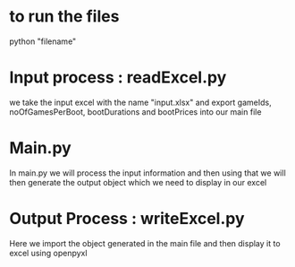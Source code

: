 # to run the files

python "filename"

# Input process : readExcel.py

we take the input excel with the name "input.xlsx" and export gameIds, noOfGamesPerBoot, bootDurations and bootPrices into our main file

# Main.py

In main.py we will process the input information and then using that we will then generate the output object which we need to display in our excel

# Output Process : writeExcel.py

Here we import the object generated in the main file and then display it to excel using openpyxl

